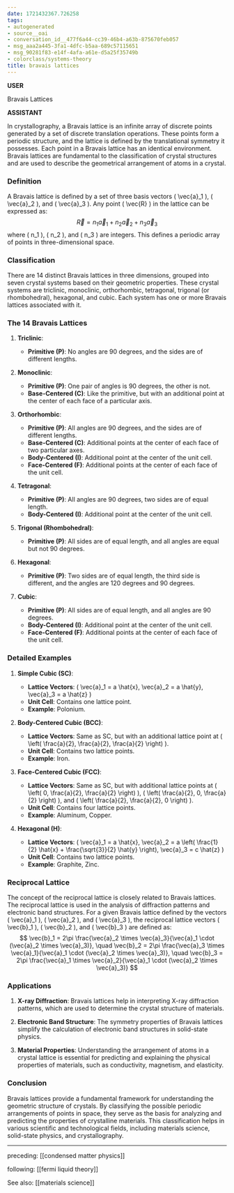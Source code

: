 ```yaml
---
date: 1721432367.726258
tags:
- autogenerated
- source__oai
- conversation_id__477f6a44-cc39-46b4-a63b-875670feb057
- msg_aaa2a445-3fa1-4dfc-b5aa-689c57115651
- msg_90281f83-e14f-4afa-a61e-d5a25f35749b
- colorclass/systems-theory
title: bravais lattices
---
```


**USER**

Bravais Lattices


**ASSISTANT**

In crystallography, a Bravais lattice is an infinite array of discrete points generated by a set of discrete translation operations. These points form a periodic structure, and the lattice is defined by the translational symmetry it possesses. Each point in a Bravais lattice has an identical environment. Bravais lattices are fundamental to the classification of crystal structures and are used to describe the geometrical arrangement of atoms in a crystal.

### Definition

A Bravais lattice is defined by a set of three basis vectors \( \vec{a}_1 \), \( \vec{a}_2 \), and \( \vec{a}_3 \). Any point \( \vec{R} \) in the lattice can be expressed as:
$$
\vec{R} = n_1 \vec{a}_1 + n_2 \vec{a}_2 + n_3 \vec{a}_3
$$
where \( n_1 \), \( n_2 \), and \( n_3 \) are integers. This defines a periodic array of points in three-dimensional space.

### Classification

There are 14 distinct Bravais lattices in three dimensions, grouped into seven crystal systems based on their geometric properties. These crystal systems are triclinic, monoclinic, orthorhombic, tetragonal, trigonal (or rhombohedral), hexagonal, and cubic. Each system has one or more Bravais lattices associated with it.

### The 14 Bravais Lattices

1. **Triclinic**:
   - **Primitive (P)**: No angles are 90 degrees, and the sides are of different lengths.

2. **Monoclinic**:
   - **Primitive (P)**: One pair of angles is 90 degrees, the other is not.
   - **Base-Centered (C)**: Like the primitive, but with an additional point at the center of each face of a particular axis.

3. **Orthorhombic**:
   - **Primitive (P)**: All angles are 90 degrees, and the sides are of different lengths.
   - **Base-Centered (C)**: Additional points at the center of each face of two particular axes.
   - **Body-Centered (I)**: Additional point at the center of the unit cell.
   - **Face-Centered (F)**: Additional points at the center of each face of the unit cell.

4. **Tetragonal**:
   - **Primitive (P)**: All angles are 90 degrees, two sides are of equal length.
   - **Body-Centered (I)**: Additional point at the center of the unit cell.

5. **Trigonal (Rhombohedral)**:
   - **Primitive (P)**: All sides are of equal length, and all angles are equal but not 90 degrees.

6. **Hexagonal**:
   - **Primitive (P)**: Two sides are of equal length, the third side is different, and the angles are 120 degrees and 90 degrees.

7. **Cubic**:
   - **Primitive (P)**: All sides are of equal length, and all angles are 90 degrees.
   - **Body-Centered (I)**: Additional point at the center of the unit cell.
   - **Face-Centered (F)**: Additional points at the center of each face of the unit cell.

### Detailed Examples

1. **Simple Cubic (SC)**:
   - **Lattice Vectors**: \( \vec{a}_1 = a \hat{x}, \vec{a}_2 = a \hat{y}, \vec{a}_3 = a \hat{z} \)
   - **Unit Cell**: Contains one lattice point.
   - **Example**: Polonium.

2. **Body-Centered Cubic (BCC)**:
   - **Lattice Vectors**: Same as SC, but with an additional lattice point at \( \left( \frac{a}{2}, \frac{a}{2}, \frac{a}{2} \right) \).
   - **Unit Cell**: Contains two lattice points.
   - **Example**: Iron.

3. **Face-Centered Cubic (FCC)**:
   - **Lattice Vectors**: Same as SC, but with additional lattice points at \( \left( 0, \frac{a}{2}, \frac{a}{2} \right) \), \( \left( \frac{a}{2}, 0, \frac{a}{2} \right) \), and \( \left( \frac{a}{2}, \frac{a}{2}, 0 \right) \).
   - **Unit Cell**: Contains four lattice points.
   - **Example**: Aluminum, Copper.

4. **Hexagonal (H)**:
   - **Lattice Vectors**: \( \vec{a}_1 = a \hat{x}, \vec{a}_2 = a \left( \frac{1}{2} \hat{x} + \frac{\sqrt{3}}{2} \hat{y} \right), \vec{a}_3 = c \hat{z} \)
   - **Unit Cell**: Contains two lattice points.
   - **Example**: Graphite, Zinc.

### Reciprocal Lattice

The concept of the reciprocal lattice is closely related to Bravais lattices. The reciprocal lattice is used in the analysis of diffraction patterns and electronic band structures. For a given Bravais lattice defined by the vectors \( \vec{a}_1 \), \( \vec{a}_2 \), and \( \vec{a}_3 \), the reciprocal lattice vectors \( \vec{b}_1 \), \( \vec{b}_2 \), and \( \vec{b}_3 \) are defined as:
$$
\vec{b}_1 = 2\pi \frac{\vec{a}_2 \times \vec{a}_3}{\vec{a}_1 \cdot (\vec{a}_2 \times \vec{a}_3)}, \quad \vec{b}_2 = 2\pi \frac{\vec{a}_3 \times \vec{a}_1}{\vec{a}_1 \cdot (\vec{a}_2 \times \vec{a}_3)}, \quad \vec{b}_3 = 2\pi \frac{\vec{a}_1 \times \vec{a}_2}{\vec{a}_1 \cdot (\vec{a}_2 \times \vec{a}_3)}
$$

### Applications

1. **X-ray Diffraction**:
   Bravais lattices help in interpreting X-ray diffraction patterns, which are used to determine the crystal structure of materials.

2. **Electronic Band Structure**:
   The symmetry properties of Bravais lattices simplify the calculation of electronic band structures in solid-state physics.

3. **Material Properties**:
   Understanding the arrangement of atoms in a crystal lattice is essential for predicting and explaining the physical properties of materials, such as conductivity, magnetism, and elasticity.

### Conclusion

Bravais lattices provide a fundamental framework for understanding the geometric structure of crystals. By classifying the possible periodic arrangements of points in space, they serve as the basis for analyzing and predicting the properties of crystalline materials. This classification helps in various scientific and technological fields, including materials science, solid-state physics, and crystallography.


---

preceding: [[condensed matter physics]]  


following: [[fermi liquid theory]]

See also: [[materials science]]